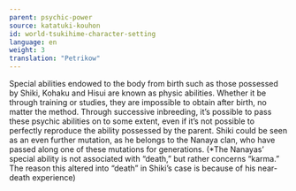 ```yaml
---
parent: psychic-power
source: katatuki-kouhon
id: world-tsukihime-character-setting
language: en
weight: 3
translation: "Petrikow"
---
```


Special abilities endowed to the body from birth such as those possessed by Shiki, Kohaku and Hisui are known as physic abilities.
Whether it be through training or studies, they are impossible to obtain after birth, no matter the method.
Through successive inbreeding, it’s possible to pass these psychic abilities on to some extent, even if it’s not possible to perfectly reproduce the ability possessed by the parent.
Shiki could be seen as an even further mutation, as he belongs to the Nanaya clan, who have passed along one of these mutations for generations.
(*The Nanayas’ special ability is not associated with “death,” but rather concerns “karma.” The reason this altered into “death” in Shiki’s case is because of his near-death experience)
